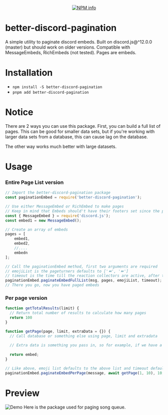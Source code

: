 <div align="center">
  <p>
    <a href="https://nodei.co/npm/better-discord-pagination
/"><img src="https://nodei.co/npm/better-discord-pagination.png?downloads=true&stars=true" alt="NPM info" /></a>
  </p>
</div>


# better-discord-pagination
A simple utility to paginate discord embeds. Built on discord.js@^12.0.0 (master) but should work on older versions. Compatible with MessageEmbeds, RichEmbeds (not tested). Pages are embeds.

# Installation
* `npm install -S better-discord-pagination`
* `pnpm add better-discord-pagination`

# Notice

There are 2 ways you can use this package. First, you can build a full list of pages. This can be good for smaller data sets, but if you're working with larger data sets from a database, this can cause lag on the database.

The other way works much better with large datasets.

# Usage
### Entire Page List version
```js
// Import the better-discord-pagination package
const paginationEmbed = require('better-discord-pagination');

// Use either MessageEmbed or RichEmbed to make pages
// Keep in mind that Embeds should't have their footers set since the pagination method sets page info there
const { MessageEmbed } = require('discord.js');
const embed1 = new MessageEmbed();

// Create an array of embeds
pages = [
	embed1,
	embed2,
	//....
	embedn
];

// Call the paginationEmbed method, first two arguments are required
// emojiList is the pageturners defaults to ['⏪', '⏩']
// timeout is the time till the reaction collectors are active, after this you can't change pages (in ms), defaults to 120000
paginationEmbed.paginateEmbedFullList(msg, pages, emojiList, timeout);
// There you go, now you have paged embeds
```

### Per page version
```js
function getTotalResults(limit) {
  // Return total number of results to calculate how many pages
  return 100
}

function getPage(page, limit, extraData = {}) {
  // Call database or something else using page, limit and extradata
  
  // Extra data is something you pass in, so for example, if we have a list of people and a person runs a command to get all persons with the name John, you would pass John into extradata to be used in this function
  
  return embed;
}

// Like above, emoji list defaults to the above list and timeout defaults to 120 seconds. When passing in a value, multiple seconds by 1000
paginationEmbed.paginateEmbedPerPage(message, await getPage(1, 10), 10, await getTotalResults(10), getPage, emojiList, timeout)

```
# Preview
![Demo](https://raw.githubusercontent.com/saanuregh/better-discord-pagination/master/example/demo.png)
Here is the package used for paging song queue.
